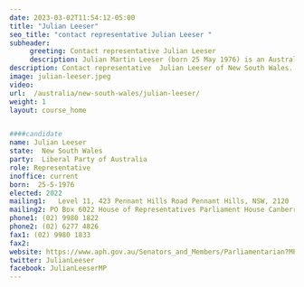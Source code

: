 ```yaml
---
date: 2023-03-02T11:54:12-05:00
title: "Julian Leeser"
seo_title: "contact representative Julian Leeser "
subheader:
     greeting: Contact representative Julian Leeser
     description: Julian Martin Leeser (born 25 May 1976) is an Australian politician and is currently serving as Australia's Shadow Attorney-General and Shadow Minister for Indigenous Australians. He is a member of the Liberal Party and has represented the Division of Berowra since the 2016 federal election.
description: Contact representative  Julian Leeser of New South Wales. Contact information for  Julian Leeser includes email address, phone number, and mailing address.
image: julian-leeser.jpeg
video:
url:  /australia/new-south-wales/julian-leeser/
weight: 1
layout: course_home


####candidate
name: Julian Leeser
state:	New South Wales
party:	Liberal Party of Australia
role: Representative
inoffice: current
born:  25-5-1976
elected: 2022
mailing1:	Level 11, 423 Pennant Hills Road Pennant Hills, NSW, 2120
mailing2: PO Box 6022 House of Representatives Parliament House Canberra ACT 2600
phone1: (02) 9980 1822
phone2: (02) 6277 4826
fax1: (02) 9980 1833
fax2:
website: https://www.aph.gov.au/Senators_and_Members/Parliamentarian?MPID=109556
twitter: JulianLeeser
facebook: JulianLeeserMP
---
```

